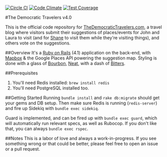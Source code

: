 [![Circle CI](https://circleci.com/gh/SeriouslyAwesome/democratictravelers/tree/v5.svg?style=svg)](https://circleci.com/gh/SeriouslyAwesome/democratictravelers/tree/v5)
[![Code Climate](https://codeclimate.com/github/SeriouslyAwesome/democratictravelers/badges/gpa.svg)](https://codeclimate.com/github/SeriouslyAwesome/democratictravelers)
[![Test Coverage](https://codeclimate.com/github/SeriouslyAwesome/democratictravelers/badges/coverage.svg)](https://codeclimate.com/github/SeriouslyAwesome/democratictravelers)

#The Democratic Travelers v4.0

This is the official code repository for [TheDemocraticTravelers.com](http://www.thedemocratictravelers.com), a travel blog where visitors submit their suggestions of places/events for John and Laura to visit (and for [Shane](https://github.com/shiftshane) to visit them while they're visiting things), and others vote on the suggestions.

##Overview
It's a [Ruby on Rails](http://rubyonrails.org) (4.1) application on the back-end, with [Mapbox](https://www.mapbox.com/) & the Google Places API powering the suggestion map. Styling is done with a glass of [Bourbon](http://bourbon.io), [Neat](http://neat.bourbon.io), with a dash of [Bitters](http://bitters.bourbon.io).

##Prerequisites
1. You'll need Redis installed: `brew install redis`
2. You'll need PostgreSQL installed too.

##Getting Started
Running `bundle install` and `rake db:migrate` should get your gems and DB setup. Then make sure Redis is running (`redis-server`) and fire up Sidekiq with `bundle exec sidekiq`.

Guard is implemented, and can be fired up with `bundle exec guard`, which will automatically run relevant specs, as well as Rubocop. If you don't like that, you can always `bundle exec rspec`.

##Notes
This is a labor of love and always a work-in-progress. If you see something wrong or that could be better, please feel free to open an issue or a pull request.
